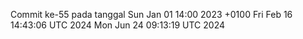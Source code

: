 Commit ke-55 pada tanggal Sun Jan 01 14:00 2023 +0100
Fri Feb 16 14:43:06 UTC 2024
Mon Jun 24 09:13:19 UTC 2024
